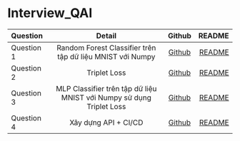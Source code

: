 # Interview_QAI

| Question   | Detail  | Github |README|
| :----------|:-----------------:| :-----:|-----:|
| Question 1 | Random Forest Classifier trên tập dữ liệu MNIST với Numpy| [Github](https://github.com/nvsthinh/Interview_QAI/tree/main/Question_1) |[README](https://github.com/nvsthinh/Interview_QAI/blob/main/Question_1/README.md)|
| Question 2 | Triplet Loss     |   [Github](https://github.com/nvsthinh/Interview_QAI/tree/main/Question_2) |[README](https://github.com/nvsthinh/Interview_QAI/tree/main/Question_2/README.md)|
| Question 3 | MLP Classifier trên tập dữ liệu MNIST với Numpy sử dụng Triplet Loss |   [Github](https://github.com/nvsthinh/Interview_QAI/tree/main/Question_3) |[README](https://github.com/nvsthinh/Interview_QAI/tree/main/Question_3/README.md)|
| Question 4 | Xây dựng API + CI/CD |   [Github](https://github.com/nvsthinh/Interview_QAI/tree/main/Question_4) |[README](https://github.com/nvsthinh/Interview_QAI/tree/main/Question_4/README.md)|